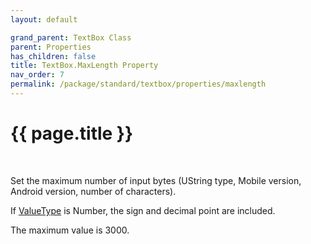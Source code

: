 ```yaml
---
layout: default

grand_parent: TextBox Class
parent: Properties
has_children: false
title: TextBox.MaxLength Property
nav_order: 7
permalink: /package/standard/textbox/properties/maxlength
---
```

# {{ page.title }}
<br>


Set the maximum number of input bytes (UString type, Mobile version, Android version, number of characters).

If <a href="/package/system/object/properties/valuetype">ValueType</a> is Number, the sign and decimal point are included.

The maximum value is 3000.